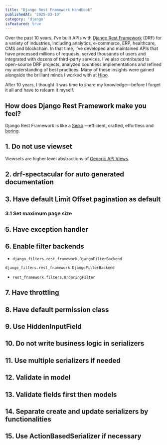 ```yaml
---
title: "Django Rest Framework Handbook"
publishedAt: '2025-03-10'
category: 'django'
isFeatured: true
---
```


Over the past 10 years, I’ve built APIs with [Django Rest Framework](https://www.django-rest-framework.org/) (DRF) for a variety of industries, including analytics, e-commerce, ERP, healthcare, CMS and blockchain. In that time, I’ve developed and maintained APIs that have processed millions of requests, served thousands of users and integrated with dozens of third-party services. I’ve also contributed to open-source DRF projects, analyzed countless implementations and refined my understanding of best practices. Many of these insights were gained alongside the brilliant minds I worked with at [Hipo](https://hipolabs.com).

After 10 years, I thought it was time to share my knowledge—before I forget it all and have to relearn it myself.

## How does Django Rest Framework make you feel?

Django Rest Framework is like a [Seiko](https://en.wikipedia.org/wiki/Seiko) —efficient, crafted, effortless and [boring](https://boringtechnology.club/).

## 1. Do not use viewset

Viewsets are higher level abstractions of [Generic API Views](https://www.django-rest-framework.org/api-guide/generic-views/).

## 2. drf-spectacular for auto generated documentation

## 3. Have default Limit Offset pagination as default

### 3.1 Set maximum page size

## 5. Have exception handler

## 6. Enable filter backends

- `django_filters.rest_framework.DjangoFilterBackend`

`django_filters.rest_framework.DjangoFilterBackend`

- `rest_framework.filters.OrderingFilter`

## 7. Have throttling

## 8. Have default permission class

## 9. Use HiddenInputField

## 10. Do not write business logic in serializers

## 11. Use multiple serializers if needed

## 12. Validate in model

## 13. Validate fields first then models

## 14. Separate create and update serializers by functionalities

## 15. Use ActionBasedSerializer if necessary

